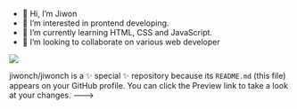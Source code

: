 - 👋 Hi, I’m Jiwon
- 👀 I’m interested in prontend developing.
- 🌱 I’m currently learning HTML, CSS and JavaScript.
- 💞️ I’m looking to collaborate on various web developer

<img src="https://img.shields.io/badge/Scss-green?style=flat&logo=Sass&logoColor=CC6699"/>

jiwonch/jiwonch is a ✨ special ✨ repository because its `README.md` (this file) appears on your GitHub profile.
You can click the Preview link to take a look at your changes.
--->
